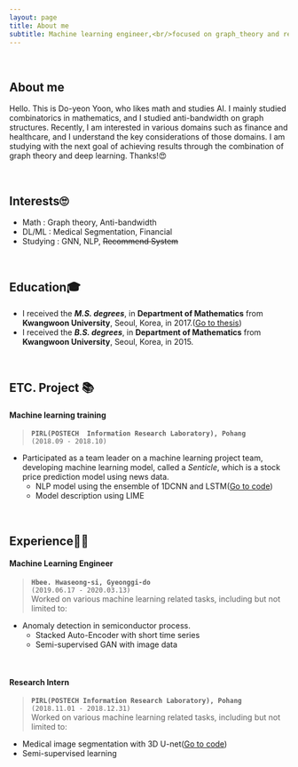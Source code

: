 ```yaml
---
layout: page
title: About me
subtitle: Machine learning engineer,<br/>focused on graph_theory and recommendation_system 
---
```

<br/>

## About me
Hello. This is Do-yeon Yoon, who likes math and studies AI. I mainly studied combinatorics in mathematics, and I studied anti-bandwidth on graph structures. Recently, I am interested in various domains such as finance and healthcare, and I understand the key considerations of those domains. I am studying with the next goal of achieving results through the combination of graph theory and deep learning.
Thanks!&#128525;

<br/>

## Interests🙄
- Math : Graph theory, Anti-bandwidth
- DL/ML : Medical Segmentation, Financial
- Studying : GNN, NLP, ~~Recommend System~~

<br/>

## Education🎓

- I received the ***M.S. degrees***, in **Department of Mathematics** from **Kwangwoon University**, Seoul, Korea, in 2017.([Go to thesis](http://www.riss.kr/link?id=T14494628))
- I received the ***B.S. degrees***, in **Department of Mathematics** from **Kwangwoon University**, Seoul, Korea, in 2015.

<br/>

## ETC. Project 📚

#### Machine learning training   
> **`PIRL(POSTECH  Information Research Laboratory), Pohang`**  
> `(2018.09 - 2018.10)`    
- Participated as a team leader on a machine learning project team, developing machine learning model, called a *Senticle*, which is a stock price prediction model using news data.
    - NLP model using the ensemble of 1DCNN and LSTM([Go to code](https://www.github.com/ydy8989/senticle-proj))
    - Model description using LIME

<br/>

## Experience👨‍💻

#### Machine Learning Engineer 
> **`Hbee. Hwaseong-si, Gyeonggi-do`**     
> `(2019.06.17 - 2020.03.13)`  
Worked on various machine learning related tasks, including but not limited to:
- Anomaly detection in semiconductor process. 
  - Stacked Auto-Encoder with short time series
  - Semi-supervised GAN with image data
<br/>

#### Research Intern
> **`PIRL(POSTECH Information Research Laboratory), Pohang`**  
> `(2018.11.01 - 2018.12.31)`  
Worked on various machine learning related tasks, including but not limited to:
- Medical image segmentation with 3D U-net([Go to code](https://www.github.com/ydy8989/Cardiac_Segmentation))
- Semi-supervised learning

<br/>

